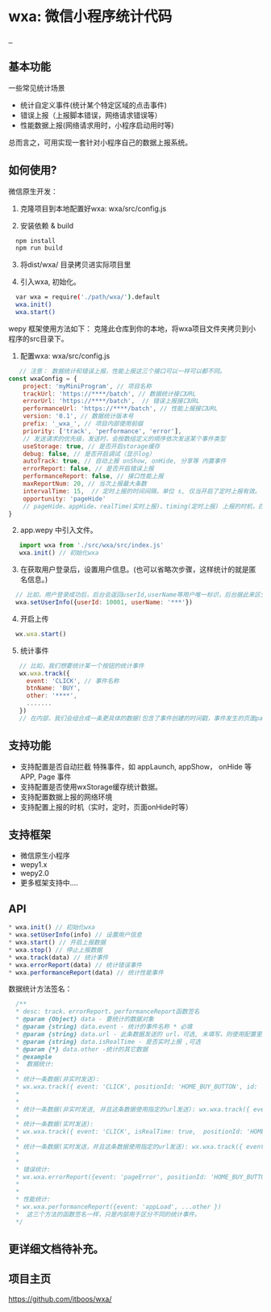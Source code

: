 wxa: 微信小程序统计代码
==============================

<a href="https://developers.weixin.qq.com/miniprogram/dev/component/">
    <img src="https://img.shields.io/badge/-wx原生小程序-brightgreen.svg" alt="">
</a>
<a href="https://wepyjs.github.io/wepy-docs/index.html">
    <img src="https://img.shields.io/badge/-wepy1.0-green.svg" alt="">
</a>
<a href="https://wepyjs.github.io/wepy-docs/index.html">
    <img src="https://img.shields.io/badge/-wepy2.0-brightgreen.svg" alt="">
</a>

基本功能
----------------

一些常见统计场景

* 统计自定义事件(统计某个特定区域的点击事件)
* 错误上报（上报脚本错误，网络请求错误等）
* 性能数据上报(网络请求用时，小程序启动用时等)

总而言之，可用实现一套针对小程序自己的数据上报系统。



如何使用?
----------------
微信原生开发：

 1. 克隆项目到本地配置好wxa: wxa/src/config.js

 2. 安装依赖 & build
  ```sh
    npm install
    npm run build 
  ```
 3. 将dist/wxa/ 目录拷贝进实际项目里

 4. 引入wxa, 初始化。

 ```sh
   var wxa = require('./path/wxa/').default
   wxa.init()
   wxa.start()
 ```

wepy 框架使用方法如下：
克隆此仓库到你的本地，将wxa项目文件夹拷贝到小程序的src目录下。
1. 配置wxa: wxa/src/config.js
```javascript
   // 注意： 数据统计和错误上报，性能上报这三个接口可以一样可以都不同。
const wxaConfig = {
    project: 'myMiniProgram', // 项目名称
    trackUrl: 'https://****/batch', // 数据统计接口URL
    errorUrl: 'https://****/batch',  // 错误上报接口URL
    performanceUrl: 'https://****/batch', // 性能上报接口URL
    version: '0.1', // 数据统计版本号
    prefix: '_wxa_', // 项目内部使用前缀
    priority: ['track', 'performance', 'error'], 
    // 发送请求的优先级，发送时，会按数组定义的顺序依次发送某个事件类型
    useStorage: true, // 是否开启storage缓存
    debug: false, // 是否开启调试（显示log）
    autoTrack: true, // 自动上报 onShow, onHide, 分享等 内置事件
    errorReport: false, // 是否开启错误上报
    performanceReport: false, // 接口性能上报
    maxReportNum: 20, // 当次上报最大条数
    intervalTime: 15,  // 定时上报的时间间隔，单位 s, 仅当开启了定时上报有效。
    opportunity: 'pageHide' 
    // pageHide、appHide、realTime(实时上报)、timing(定时上报) 上报的时机，四选一
}
```
2. app.wepy 中引入文件。
```javascript
   import wxa from './src/wxa/src/index.js'
   wxa.init() // 初始化wxa
```
3. 在获取用户登录后，设置用户信息。(也可以省略次步骤，这样统计的就是匿名信息。)
``` javascript
  // 比如，用户登录成功后，后台会返回userId,userName等用户唯一标识，后台据此来区分某个独立的用户。
  wxa.setUserInfo({userId: 10001, userName: '***'})
```
4. 开启上传
``` javascript
  wx.wxa.start()
```

5. 统计事件
``` javascript
   // 比如，我们想要统计某一个按钮的统计事件
   wx.wxa.track({
     event: 'CLICK', // 事件名称
     btnName: 'BUY',
     other: '****',
     .......
   })
   // 在内部，我们会组合成一条更具体的数据(包含了事件创建的时间戳，事件发生的页面path, 以及系统信息等。)，然后存入log数组中，等到上报时机到了，我们就会统一上报数据。

```

支持功能
----------------

* 支持配置是否自动拦截 特殊事件，如 appLaunch, appShow， onHide 等APP, Page 事件
* 支持配置是否使用wxStorage缓存统计数据。
* 支持配置数据上报的网络环境
* 支持配置上报的时机（实时，定时，页面onHide时等）

支持框架
----------------
* 微信原生小程序
* wepy1.x
* wepy2.0
* 更多框架支持中....

API
----------------
``` javascript
* wxa.init() // 初始化wxa
* wxa.setUserInfo(info) // 设置用户信息
* wxa.start() // 开启上报数据
* wxa.stop() // 停止上报数据
* wxa.track(data) // 统计事件
* wxa.errorReport(data) // 统计错误事件
* wxa.performanceReport(data) // 统计性能事件
```

数据统计方法签名：

```javascript
  /**
  * desc: track、errorReport、performanceReport函数签名
  * @param {Object} data - 要统计的数据对象
  * @param {string} data.event - 统计的事件名称 * 必填
  * @param {string} data.url - 此条数据发送的 url，可选, 未填写，则使用配置里对应事件指定的url
  * @param {string} data.isRealTime - 是否实时上报 ,可选
  * @param {*} data.other -统计的其它数据
  * @example
  *  数据统计:
  *  
  * 统计一条数据(非实时发送): 
  * wx.wxa.track({ event: 'CLICK', positionId: 'HOME_BUY_BUTTON', id: '545' })
  *        
  * 
  * 统计一条数据(非实时发送, 并且这条数据使用指定的url发送): wx.wxa.track({ event: 'CLICK', url: '****', positionId: 'HOME_BUY_BUTTON', id: '545', ...other })
  * 
  * 统计一条数据(实时发送): 
  * wx.wxa.track({ event: 'CLICK', isRealTime: true,  positionId: 'HOME_BUY_BUTTON', id: '545', ...other })
  * 
  * 统计一条数据(实时发送，并且这条数据使用指定的url发送): wx.wxa.track({ event: 'CLICK', isRealTime: true, url: '*****', positionId: 'HOME_BUY_BUTTON', id: '545', ...other })
  *  
  * 
  * 错误统计: 
  * wx.wxa.errorReport({event: 'pageError', positionId: 'HOME_BUY_BUTTON', id: '545', ...other })
  *  
  * 
  * 性能统计: 
  * wx.wxa.performanceReport({event: 'appLoad', ...other })
  *  这三个方法的函数签名一样，只是内部用于区分不同的统计事件。
  */
```
更详细文档待补充。
----------------


项目主页
----------------

https://github.com/itboos/wxa/